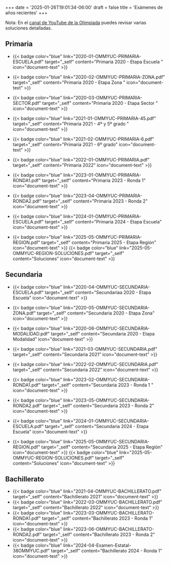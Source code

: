 +++
date = '2025-01-26T19:01:34-06:00'
draft = false
title = 'Exámenes de años recientes'
+++

Nota: En el [ canal de YouTube de la Olimpiada](https://www.youtube.com/@ommyuc) puedes revisar varias soluciones detalladas.

##  Primaria

* {{< badge color="blue" link="2020-01-OMMYUC-PRIMARIA-ESCUELA.pdf" target="_self" content="Primaria 2020 - Etapa Escuela " icon="document-text" >}}

* {{< badge color="blue" link="2020-02-OMMYUC-PRIMARIA-ZONA.pdf" target="_self" content="Primaria 2020 - Etapa Zona " icon="document-text" >}}

* {{< badge color="blue" link="2020-03-OMMYUC-PRIMARIA-SECTOR.pdf" target="_self" content="Primaria 2020 - Etapa Sector " icon="document-text" >}}

* {{< badge color="blue" link="2021-01-OMMYUC-PRIMARIA-45.pdf" target="_self" content="Primaria 2021 - 4º y 5º grado " icon="document-text" >}}

* {{< badge color="blue" link="2021-02-OMMYUC-PRIMARIA-6.pdf" target="_self" content="Primaria 2021 - 6º grado" icon="document-text" >}}

* {{< badge color="blue" link="2022-01-OMMYUC-PRIMARIA.pdf" target="_self" content="Primaria 2022" icon="document-text" >}}

* {{< badge color="blue" link="2023-01-OMMYUC-PRIMARIA-RONDA1.pdf" target="_self" content="Primaria 2023 - Ronda 1" icon="document-text" >}}

* {{< badge color="blue" link="2023-04-OMMYUC-PRIMARIA-RONDA2.pdf" target="_self" content="Primaria 2023 - Ronda 2" icon="document-text" >}}

* {{< badge color="blue" link="2024-01-OMMYUC-PRIMARIA-ESCUELA.pdf" target="_self" content="Primaria 2024 - Etapa Escuela" icon="document-text" >}}


* {{< badge color="blue" link="2025-05-OMMYUC-PRIMARIA-REGION.pdf" target="_self" content="Primaria 2025 - Etapa Región" icon="document-text" >}}
{{< badge color="blue" link="2025-05-OMMYUC-REGION-SOLUCIONES.pdf" target="_self" content="Soluciones" icon="document-text" >}}



## Secundaria
* {{< badge color="blue" link="2020-04-OMMYUC-SECUNDARIA-ESCUELA.pdf" target="_self" content="Secundariaa 2020 - Etapa Escuela" icon="document-text" >}}
* {{< badge color="blue" link="2020-05-OMMYUC-SECUNDARIA-ZONA.pdf" target="_self" content="Secundaria 2020 - Etapa Zona" icon="document-text" >}}
* {{< badge color="blue" link="2020-06-OMMYUC-SECUNDARIA-MODALIDAD.pdf" target="_self" content="Secundaria 2020 - Etapa Modalidad" icon="document-text" >}}

* {{< badge color="blue" link="2021-03-OMMYUC-SECUNDARIA.pdf" target="_self" content="Secundaria 2021" icon="document-text" >}}
* {{< badge color="blue" link="2022-02-OMMYUC-SECUNDARIA.pdf" target="_self" content="Secundaria 2022" icon="document-text" >}}
* {{< badge color="blue" link="2023-02-OMMYUC-SECUNDARIA-RONDA1.pdf" target="_self" content="Secundaria 2023 - Ronda 1 " icon="document-text" >}}
* {{< badge color="blue" link="2023-05-OMMYUC-SECUNDARIA-RONDA2.pdf" target="_self" content="Secundaria 2023 - Ronda 2" icon="document-text" >}}
* {{< badge color="blue" link="2024-01-OMMYUC-SECUNDARIA-ESCUELA.pdf" target="_self" content="Secundaria 2024 - Etapa Escuela" icon="document-text" >}}


* {{< badge color="blue" link="2025-05-OMMYUC-SECUNDARIA-REGION.pdf" target="_self" content="Secundaria 2025 - Etapa Región" icon="document-text" >}}
  {{< badge color="blue" link="2025-05-OMMYUC-REGION-SOLUCIONES.pdf" target="_self" content="Soluciones" icon="document-text" >}}




##  Bachillerato


* {{< badge color="blue" link="2021-04-OMMYUC-BACHILLERATO.pdf" target="_self" content="Bachillerato 2021" icon="document-text" >}}
* {{< badge color="blue" link="2022-03-OMMYUC-BACHILLERATO.pdf" target="_self" content="Bachillerato 2022" icon="document-text" >}}
* {{< badge color="blue" link="2023-03-OMMYUC-BACHILLERATO-RONDA1.pdf" target="_self" content="Bachillerato 2023 - Ronda 1" icon="document-text" >}}
* {{< badge color="blue" link="2023-06-OMMYUC-BACHILLERATO-RONDA2.pdf" target="_self" content="Bachillerato 2023 - Ronda 2" icon="document-text" >}}
* {{< badge color="blue" link="2024-04-Examen-Estatal-38OMMYUC.pdf" target="_self" content="Bachillerato 2024 - Ronda 1" icon="document-text" >}}